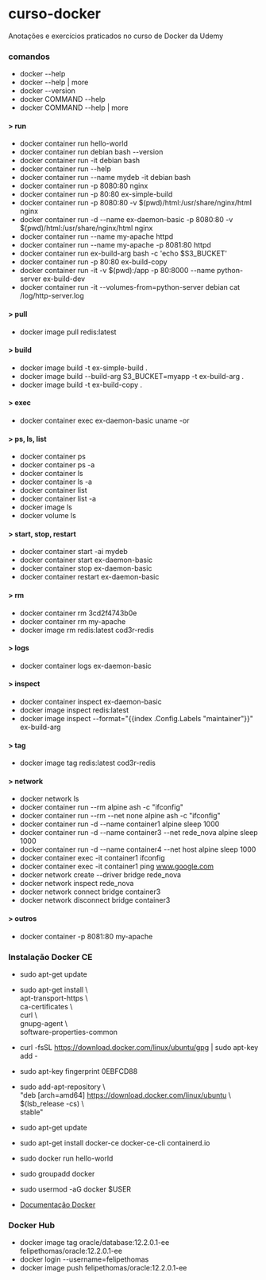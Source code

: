# curso-docker
Anotações e exercícios praticados no curso de Docker da Udemy  
  
  
### comandos
- docker --help  
- docker --help | more  
- docker --version  
- docker COMMAND --help  
- docker COMMAND --help | more  

#### > run
- docker container run hello-world  
- docker container run debian bash --version  
- docker container run -it debian bash  
- docker container run --help  
- docker container run --name mydeb -it debian bash    
- docker container run -p 8080:80 nginx    
- docker container run -p 80:80 ex-simple-build  
- docker container run -p 8080:80 -v $(pwd)/html:/usr/share/nginx/html nginx     
- docker container run -d --name ex-daemon-basic -p 8080:80 -v $(pwd)/html:/usr/share/nginx/html nginx  
- docker container run --name my-apache httpd  
- docker container run --name my-apache -p 8081:80 httpd 
- docker container run ex-build-arg bash -c 'echo $S3_BUCKET'   
- docker container run -p 80:80 ex-build-copy  
- docker container run -it -v $(pwd):/app -p 80:8000 --name python-server ex-build-dev  
- docker container run -it --volumes-from=python-server debian cat /log/http-server.log  

#### > pull
- docker image pull redis:latest  

#### > build
- docker image build -t ex-simple-build .  
- docker image build --build-arg S3_BUCKET=myapp -t ex-build-arg .  
- docker image build -t ex-build-copy .  

#### > exec
- docker container exec ex-daemon-basic uname -or   

#### > ps, ls, list
- docker container ps  
- docker container ps -a  
- docker container ls  
- docker container ls -a  
- docker container list  
- docker container list -a  
- docker image ls  
- docker volume ls  

#### > start, stop, restart
- docker container start -ai mydeb  
- docker container start ex-daemon-basic  
- docker container stop ex-daemon-basic  
- docker container restart ex-daemon-basic  

#### > rm
- docker container rm 3cd2f4743b0e  
- docker container rm my-apache  
- docker image rm redis:latest cod3r-redis  

#### > logs
- docker container logs ex-daemon-basic  

#### > inspect
- docker container inspect ex-daemon-basic  
- docker image inspect redis:latest  
- docker image inspect --format="{{index .Config.Labels \"maintainer\"}}" ex-build-arg  

#### > tag
- docker image tag redis:latest cod3r-redis  
  
#### > network  
- docker network ls  
- docker container run --rm alpine ash -c "ifconfig"  
- docker container run --rm --net none alpine ash -c "ifconfig"  
- docker container run -d --name container1 alpine sleep 1000  
- docker container run -d --name container3 --net rede_nova alpine sleep 1000  
- docker container run -d --name container4 --net host alpine sleep 1000  
- docker container exec -it container1 ifconfig  
- docker container exec -it container1 ping www.google.com   
- docker network create --driver bridge rede_nova  
- docker network inspect rede_nova  
- docker network connect bridge container3  
- docker network disconnect bridge container3  
  
#### > outros
- docker container -p 8081:80 my-apache  
  
  
### Instalação Docker CE
- sudo apt-get update  
- sudo apt-get install \  
apt-transport-https \  
ca-certificates \  
curl \  
gnupg-agent \  
software-properties-common  
- curl -fsSL https://download.docker.com/linux/ubuntu/gpg | sudo apt-key add -  
  
- sudo apt-key fingerprint 0EBFCD88  
- sudo add-apt-repository \  
"deb [arch=amd64] https://download.docker.com/linux/ubuntu \  
$(lsb_release -cs) \  
stable"  
  
- sudo apt-get update  
- sudo apt-get install docker-ce docker-ce-cli containerd.io  
- sudo docker run hello-world  
- sudo groupadd docker  
- sudo usermod -aG docker $USER  
  
- [Documentação Docker](https://docs.docker.com/install/linux/docker-ce/ubuntu/)
  
  
### Docker Hub
- docker image tag oracle/database:12.2.0.1-ee felipethomas/oracle:12.2.0.1-ee  
- docker login --username=felipethomas  
- docker image push felipethomas/oracle:12.2.0.1-ee 
